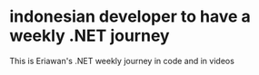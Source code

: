 # indonesian developer to have a weekly .NET journey

This is Eriawan's .NET weekly journey in code and in videos
